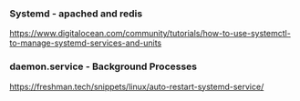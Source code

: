 ### Systemd - apached and redis

https://www.digitalocean.com/community/tutorials/how-to-use-systemctl-to-manage-systemd-services-and-units

### daemon.service - Background Processes

https://freshman.tech/snippets/linux/auto-restart-systemd-service/